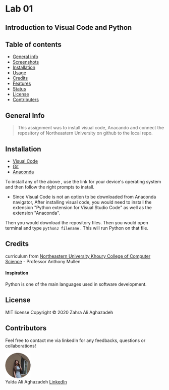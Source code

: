 # Lab 01

## Introduction to Visual Code and Python


## Table of contents
* [General info](#general-info) 
* [Screenshots](#screenshots) 
* [Installation](#installation) 
* [Usage](#usage)
* [Credits](#credits)
* [Features](#features) 
* [Status](#status) 
* [License](#license) 
* [Contributers](#contributers)


## General Info

>  This assignment was to install visual code, Anacando and connect the repository of Northeastern University on github to the local repo.




## Installation


* [Visual Code](https://code.visualstudio.com/docs/setup/setup-overview)
* [Git](https://git-scm.com/download/)
* [Anaconda](https://www.anaconda.com/products/individual)

To install any of the above , use the link for your device's operating system and then follow the right prompts to install. 

- Since Visual Code is not an option to be downloaded from Anaconda navigator, After installing visual code, you would need to install the extension "Python extension for Visual Studio Code" as well as the extension "Anaconda". 

Then you would download the repository files. Then you would open terminal and type ```python3 filename``` . This will run Python on that file.






## Credits

curriculum from [Northeastern University Khoury College of Computer Science](https://www.khoury.northeastern.edu/) - Professor Anthony Mullen




#### Inspiration
Python is one of the main languages used in software development.


## License

MIT license 
Copyright © 2020 Zahra Ali Aghazadeh



## Contributors

Feel free to contact me via linkedIn for any feedbacks, questions or collaborations! 



<img src="./assets/images/Yalda1.png" width="80px"> <br>
Yalda Ali Aghazadeh 
[LinkedIn](https://www.linkedin.com/in/zahraaliaghazadeh/)






























